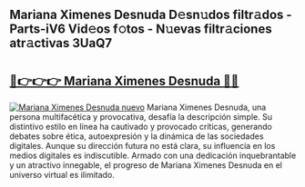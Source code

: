 ## Mariana Ximenes Desnuda D𝚎sn𝚞dos filtr𝚊dos - Parts-iV6 Vid𝚎os f𝚘tos - N𝚞evas filtr𝚊ciones atr𝚊ctivas 3UaQ7

# <h2><a href="http://mb3mxe.tromn.icu/?c=Mariana+Ximenes+Desnuda">🔗👉👉👉 Mariana Ximenes Desnuda 🔗🔗</a></h2>

[![Mariana Ximenes Desnuda nuevo](https://i.imgur.com/pEAQMta.gif)](http://mb3mxe.tromn.icu/?c=Mariana+Ximenes+Desnuda)
Mariana Ximenes Desnuda, una persona multifacética y provocativa, desafía la descripción simple. Su distintivo estilo en línea ha cautivado y provocado críticas, generando debates sobre ética, autoexpresión y la dinámica de las sociedades digitales. Aunque su dirección futura no está clara, su influencia en los medios digitales es indiscutible. Armado con una dedicación inquebrantable y un atractivo innegable, el progreso de Mariana Ximenes Desnuda en el universo virtual es ilimitado.
